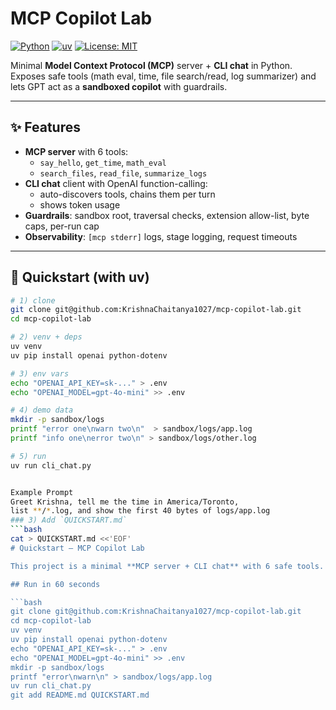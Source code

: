# MCP Copilot Lab

[![Python](https://img.shields.io/badge/Python-3.11+-blue.svg)](https://www.python.org/)
[![uv](https://img.shields.io/badge/packaging-uv-brightgreen)](https://docs.astral.sh/uv/)
[![License: MIT](https://img.shields.io/badge/License-MIT-yellow.svg)](LICENSE)

Minimal **Model Context Protocol (MCP)** server + **CLI chat** in Python.  
Exposes safe tools (math eval, time, file search/read, log summarizer) and lets GPT act as a **sandboxed copilot** with guardrails.

---

## ✨ Features

- **MCP server** with 6 tools:
  - `say_hello`, `get_time`, `math_eval`
  - `search_files`, `read_file`, `summarize_logs`
- **CLI chat** client with OpenAI function-calling:
  - auto-discovers tools, chains them per turn
  - shows token usage
- **Guardrails**: sandbox root, traversal checks, extension allow-list, byte caps, per-run cap
- **Observability**: `[mcp stderr]` logs, stage logging, request timeouts

---

## 🚀 Quickstart (with uv)

```bash
# 1) clone
git clone git@github.com:KrishnaChaitanya1027/mcp-copilot-lab.git
cd mcp-copilot-lab

# 2) venv + deps
uv venv
uv pip install openai python-dotenv

# 3) env vars
echo "OPENAI_API_KEY=sk-..." > .env
echo "OPENAI_MODEL=gpt-4o-mini" >> .env

# 4) demo data
mkdir -p sandbox/logs
printf "error one\nwarn two\n"  > sandbox/logs/app.log
printf "info one\nerror two\n" > sandbox/logs/other.log

# 5) run
uv run cli_chat.py


Example Prompt
Greet Krishna, tell me the time in America/Toronto,
list **/*.log, and show the first 40 bytes of logs/app.log
### 3) Add `QUICKSTART.md`
```bash
cat > QUICKSTART.md <<'EOF'
# Quickstart — MCP Copilot Lab

This project is a minimal **MCP server + CLI chat** with 6 safe tools.

## Run in 60 seconds

```bash
git clone git@github.com:KrishnaChaitanya1027/mcp-copilot-lab.git
cd mcp-copilot-lab
uv venv
uv pip install openai python-dotenv
echo "OPENAI_API_KEY=sk-..." > .env
echo "OPENAI_MODEL=gpt-4o-mini" >> .env
mkdir -p sandbox/logs
printf "error\nwarn\n" > sandbox/logs/app.log
uv run cli_chat.py
git add README.md QUICKSTART.md
